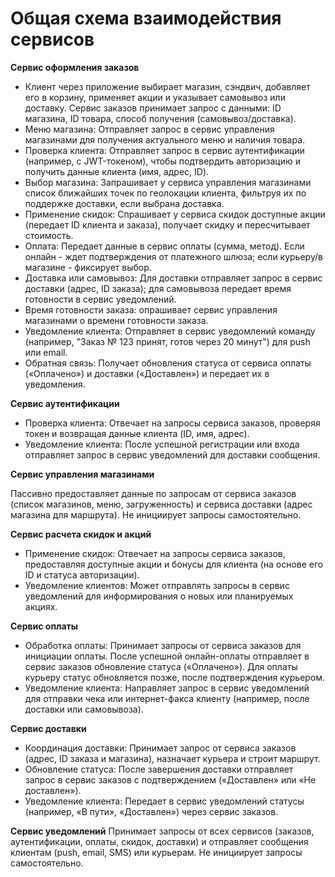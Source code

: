 # Общая схема взаимодействия сервисов

**Сервис оформления заказов**

- Клиент через приложение выбирает магазин, сэндвич, добавляет его в корзину, применяет акции и указывает самовывоз или доставку. Сервис заказов принимает запрос с данными: ID магазина, ID товара, способ получения (самовывоз/доставка).
- Меню магазина: Отправляет запрос в сервис управления магазинами для получения актуального меню и наличия товара.
- Проверка клиента: Отправляет запрос в сервис аутентификации (например, с JWT-токеном), чтобы подтвердить авторизацию и получить данные клиента (имя, адрес, ID).
- Выбор магазина: Запрашивает у сервиса управления магазинами список ближайших точек по геолокации клиента, фильтруя их по поддержке доставки, если выбрана доставка.
- Применение скидок: Спрашивает у сервиса скидок доступные акции (передает ID клиента и заказа), получает скидку и пересчитывает стоимость.
- Оплата: Передает данные в сервис оплаты (сумма, метод). Если онлайн - ждет подтверждения от платежного шлюза; если курьеру/в магазине - фиксирует выбор.
- Доставка или самовывоз: Для доставки отправляет запрос в сервис доставки (адрес, ID заказа); для самовывоза передает время готовности в сервис уведомлений.
- Время готовности заказа: опрашивает сервис управления магазинами о времени готовности заказа.
- Уведомление клиента: Отправляет в сервис уведомлений команду (например, "Заказ № 123 принят, готов через 20 минут") для push или email.
- Обратная связь: Получает обновления статуса от сервиса оплаты («Оплачено») и доставки («Доставлен») и передает их в уведомления.

**Сервис аутентификации**

- Проверка клиента: Отвечает на запросы сервиса заказов, проверяя токен и возвращая данные клиента (ID, имя, адрес).
- Уведомление клиента: После успешной регистрации или входа отправляет запрос в сервис уведомлений для доставки сообщения.

**Сервис управления магазинами**

Пассивно предоставляет данные по запросам от сервиса заказов (список магазинов, меню, загруженность) и сервиса доставки (адрес магазина для маршрута). Не инициирует запросы самостоятельно.

**Сервис расчета скидок и акций**

- Применение скидок: Отвечает на запросы сервиса заказов, предоставляя доступные акции и бонусы для клиента (на основе его ID и статуса авторизации).
- Уведомление клиентов: Может отправлять запросы в сервис уведомлений для информирования о новых или планируемых акциях.

**Сервис оплаты**

- Обработка оплаты: Принимает запросы от сервиса заказов для инициации оплаты. После успешной онлайн-оплаты отправляет в сервис заказов обновление статуса («Оплачено»). Для оплаты курьеру статус обновляется позже, после подтверждения курьером.
- Уведомление клиента: Направляет запрос в сервис уведомлений для отправки чека или интернет-факса клиенту (например, после доставки или самовывоза).

**Сервис доставки**
- Координация доставки: Принимает запрос от сервиса заказов (адрес, ID заказа и магазина), назначает курьера и строит маршрут.
- Обновление статуса: После завершения доставки отправляет запрос в сервис заказов с подтверждением («Доставлен» или «Не доставлен»).
- Уведомление клиента: Передает в сервис уведомлений статусы (например, «В пути», «Доставлен») через сервис заказов.

**Сервис уведомлений**
Принимает запросы от всех сервисов (заказов, аутентификации, оплаты, скидок, доставки) и отправляет сообщения клиентам (push, email, SMS) или курьерам. Не инициирует запросы самостоятельно.
